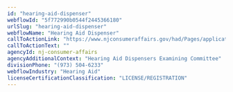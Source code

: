 ```yaml
---
id: "hearing-aid-dispenser"
webflowId: "5f772990b0544f2445366180"
urlSlug: "hearing-aid-dispenser"
webflowName: "Hearing Aid Dispenser"
callToActionLink: "https://www.njconsumeraffairs.gov/had/Pages/applications.aspx"
callToActionText: ""
agencyId: nj-consumer-affairs
agencyAdditionalContext: "Hearing Aid Dispensers Examining Committee"
divisionPhone: "(973) 504-6233"
webflowIndustry: "Hearing Aid"
licenseCertificationClassification: "LICENSE/REGISTRATION"
---
```

